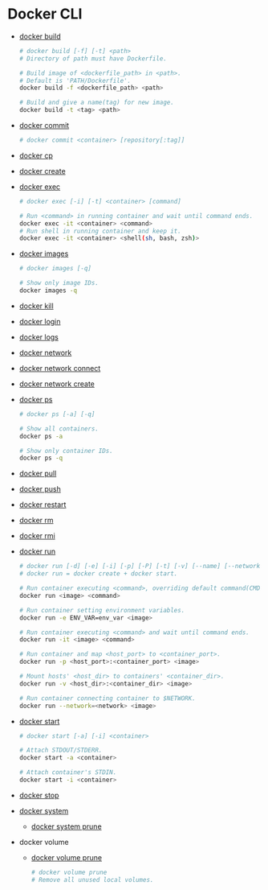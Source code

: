 Docker CLI
==========

- [docker build](https://docs.docker.com/engine/reference/commandline/build/)
    ```sh
    # docker build [-f] [-t] <path>
    # Directory of path must have Dockerfile.

    # Build image of <dockerfile_path> in <path>.
    # Default is 'PATH/Dockerfile'.
    docker build -f <dockerfile_path> <path>

    # Build and give a name(tag) for new image.
    docker build -t <tag> <path>
    ```
- [docker commit](https://docs.docker.com/engine/reference/commandline/commit/)
    ```sh
    # docker commit <container> [repository[:tag]]
    ```
- [docker cp](https://docs.docker.com/engine/reference/commandline/cp/)
- [docker create](https://docs.docker.com/engine/reference/commandline/create/)
- [docker exec](https://docs.docker.com/engine/reference/commandline/exec/)
    ```sh
    # docker exec [-i] [-t] <container> [command]

    # Run <command> in running container and wait until command ends.
    docker exec -it <container> <command>
    # Run shell in running container and keep it.
    docker exec -it <container> <shell(sh, bash, zsh)>
    ```
- [docker images](https://docs.docker.com/engine/reference/commandline/images/)
    ```sh
    # docker images [-q]

    # Show only image IDs.
    docker images -q
    ```
- [docker kill](https://docs.docker.com/engine/reference/commandline/kill/)
- [docker login](https://docs.docker.com/engine/reference/commandline/login/)
- [docker logs](https://docs.docker.com/engine/reference/commandline/logs/)
- [docker network](https://docs.docker.com/engine/reference/commandline/network/)
- [docker network connect](https://docs.docker.com/engine/reference/commandline/network_connect/)
- [docker network create](https://docs.docker.com/engine/reference/commandline/network_create/)
- [docker ps](https://docs.docker.com/engine/reference/commandline/ps/)
    ```sh
    # docker ps [-a] [-q]

    # Show all containers.
    docker ps -a

    # Show only container IDs.
    docker ps -q
    ```
- [docker pull](https://docs.docker.com/engine/reference/commandline/pull/)
- [docker push](https://docs.docker.com/engine/reference/commandline/push/)
- [docker restart](https://docs.docker.com/engine/reference/commandline/restart/)
- [docker rm](https://docs.docker.com/engine/reference/commandline/rm/)
- [docker rmi](https://docs.docker.com/engine/reference/commandline/rmi/)
- [docker run](https://docs.docker.com/engine/reference/commandline/run/)
    ```sh
    # docker run [-d] [-e] [-i] [-p] [-P] [-t] [-v] [--name] [--network] [--rm] <image> [command]
    # docker run = docker create + docker start.

    # Run container executing <command>, overriding default command(CMD in Dockerfile).
    docker run <image> <command>

    # Run container setting environment variables.
    docker run -e ENV_VAR=env_var <image>

    # Run container executing <command> and wait until command ends.
    docker run -it <image> <command>

    # Run container and map <host_port> to <container_port>.
    docker run -p <host_port>:<container_port> <image>

    # Mount hosts' <host_dir> to containers' <container_dir>.
    docker run -v <host_dir>:<container_dir> <image>

    # Run container connecting container to $NETWORK.
    docker run --network=<network> <image>
    ```

- [docker start](https://docs.docker.com/engine/reference/commandline/start/)
    ```sh
    # docker start [-a] [-i] <container>

    # Attach STDOUT/STDERR.
    docker start -a <container>

    # Attach container's STDIN.
    docker start -i <container>
    ```
- [docker stop](https://docs.docker.com/engine/reference/commandline/stop/)
- [docker system](https://docs.docker.com/engine/reference/commandline/system/)
    - [docker system prune](https://docs.docker.com/engine/reference/commandline/system_prune/)
- docker volume
    - [docker volume prune](https://docs.docker.com/engine/reference/commandline/volume_prune/)
        ```sh
        # docker volume prune
        # Remove all unused local volumes.
        ```